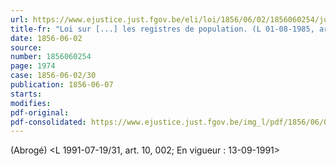 ```yaml
---
url: https://www.ejustice.just.fgov.be/eli/loi/1856/06/02/1856060254/justel
title-fr: "Loi sur [...] les registres de population. (L 01-08-1985, art. 83.1) Voir modification(s)"
date: 1856-06-02
source:
number: 1856060254
page: 1974
case: 1856-06-02/30
publication: 1856-06-07
starts:
modifies:
pdf-original:
pdf-consolidated: https://www.ejustice.just.fgov.be/img_l/pdf/1856/06/02/1856060254_F.pdf
---
```


(Abrogé) <L 1991-07-19/31, art. 10, 002;  En vigueur :  13-09-1991>
